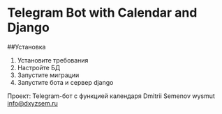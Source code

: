 # Telegram Bot with Calendar and Django

##Установка
1. Установите требования
2. Настройте БД
3. Запустите миграции
4. Запустите бота и сервер django

Проект: Telegram-бот с функцией календаря
Dmitrii Semenov
wysmut
info@dxyzsem.ru
